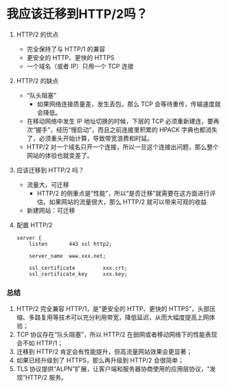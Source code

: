# 我应该迁移到HTTP/2吗？



1. HTTP/2 的优点
   - 完全保持了与 HTTP/1 的兼容
   - 更安全的 HTTP、更快的 HTTPS
   - 一个域名（或者 IP）只用一个 TCP 连接



2. HTTP/2 的缺点
   - “队头阻塞”
     - 如果网络连接质量差，发生丢包，那么 TCP 会等待重传，传输速度就会降低。
   - 在移动网络中发生 IP 地址切换的时候，下层的 TCP 必须重新建连，要再次“握手”，经历“慢启动”，而且之前连接里积累的 HPACK 字典也都消失了，必须重头开始计算，导致带宽浪费和时延。
   - HTTP/2 对一个域名只开一个连接，所以一旦这个连接出问题，那么整个网站的体验也就变差了。



3. 应该迁移到 HTTP/2 吗？
   - 流量大，可迁移
     - HTTP/2 的侧重点是“性能”，所以“是否迁移”就需要在这方面进行评估。如果网站的流量很大，那么 HTTP/2 就可以带来可观的收益
   - 新建网站：可迁移



4. 配置 HTTP/2

   ```nginx
   server {
       listen       443 ssl http2;
   
       server_name  www.xxx.net;
   
       ssl_certificate         xxx.crt;
       ssl_certificate_key     xxx.key;
   ```

   





### 总结

1. HTTP/2 完全兼容 HTTP/1，是“更安全的 HTTP、更快的 HTTPS”，头部压缩、多路复用等技术可以充分利用带宽，降低延迟，从而大幅度提高上网体验；
2. TCP 协议存在“队头阻塞”，所以 HTTP/2 在弱网或者移动网络下的性能表现会不如 HTTP/1；
3. 迁移到 HTTP/2 肯定会有性能提升，但高流量网站效果会更显著；
4. 如果已经升级到了 HTTPS，那么再升级到 HTTP/2 会很简单；
5. TLS 协议提供“ALPN”扩展，让客户端和服务器协商使用的应用层协议，“发现”HTTP/2 服务。



















